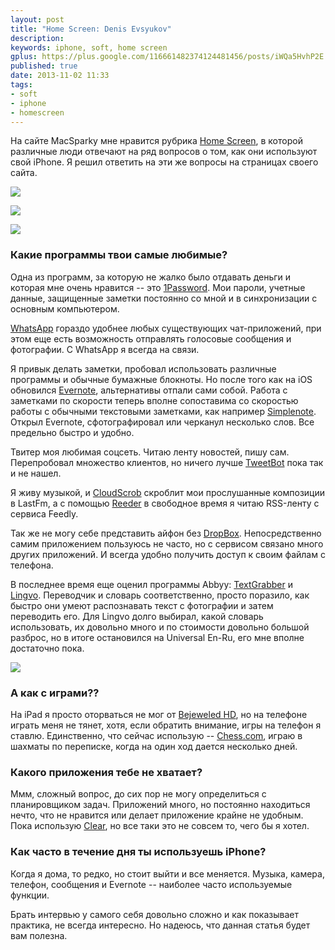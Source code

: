 ```yaml
---
layout: post
title: "Home Screen: Denis Evsyukov"
description: 
keywords: iphone, soft, home screen
gplus: https://plus.google.com/116661482374124481456/posts/iWQa5HvhP2E
published: true
date: 2013-11-02 11:33
tags:
- soft
- iphone
- homescreen
---
```


На сайте MacSparky мне нравится рубрика [Home Screen](http://macsparky.com/?tag=home+screens#show-archive), в которой различные люди отвечают на ряд вопросов о том, как они используют свой iPhone. Я решил ответить на эти же вопросы на страницах своего сайта.

<div class="aligncenter" style="width:532px;">
<a href="https://static.juev.org/2013/11/page1.jpg" title="Page one"><img src="https://static.juev.org/2013/11/page1-th.jpg" style="display:inline-block"></a>

<a href="https://static.juev.org/2013/11/page2.jpg" title="Page two"><img src="https://static.juev.org/2013/11/page2-th.jpg" style="display:inline-block"></a>

<a href="https://static.juev.org/2013/11/page3.jpg" title="Page tree"><img src="https://static.juev.org/2013/11/page3-th.jpg" style="display:inline-block"></a>
</div>

### Какие программы твои самые любимые?

Одна из программ, за которую не жалко было отдавать деньги и которая мне очень нравится -- это [1Password](https://agilebits.com/onepassword/ios "1Password"). Мои пароли, учетные данные, защищенные заметки  постоянно со мной и в синхронизации с основным компьютером.

[WhatsApp](http://www.whatsapp.com "WhatsApp") гораздо удобнее любых существующих чат-приложений, при этом еще есть возможность отправлять голосовые сообщения и фотографии. С WhatsApp я всегда на связи.

Я привык делать заметки, пробовал использовать различные программы и обычные бумажные блокноты. Но после того как на iOS обновился [Evernote](http://evernote.com), альтернативы отпали сами собой. Работа с заметками по скорости теперь вполне сопоставима со скоростью работы с обычными текстовыми заметками, как например [Simplenote](http://simplenote.com). Открыл Evernote, сфотографировал или черканул несколько слов. Все предельно быстро и удобно.

Твитер моя любимая соцсеть. Читаю ленту новостей, пишу сам. Перепробовал множество клиентов, но ничего лучше [TweetBot](http://tapbots.com/software/tweetbot/) пока так и не нашел.

Я живу музыкой, и [CloudScrob](http://cloudscrob.com) скроблит мои прослушанные композиции в LastFm, а с помощью [Reeder](http://reederapp.com/iphone/) в свободное время я читаю RSS-ленту с сервиса Feedly.

Так же не могу себе представить айфон без [DropBox](https://www.dropbox.com/iphoneapp "DropBox"). Непосредственно самим приложением пользуюсь не часто, но с сервисом связано много других приложений. И всегда удобно получить доступ к своим файлам с телефона.

В последнее время еще оценил программы Abbyy: [TextGrabber](https://itunes.apple.com/ru/app/textgrabber-+-translator/id438475005 "TextGrabber") и [Lingvo](https://itunes.apple.com/ru/app/lingvo-dictionaries-universal/id391989146?mt=8 "Lingvo"). Переводчик и словарь соответственно, просто поразило, как быстро они умеют распознавать текст с фотографии и затем переводить его. Для Lingvo долго выбирал, какой словарь использовать, их довольно много и по стоимости довольно большой разброс, но в итоге остановился на Universal En-Ru, его мне вполне достаточно пока.

<a href="https://static.juev.org/2013/11/page4.jpg" title="Page four"><img src="https://static.juev.org/2013/11/page4-th.jpg" class="aligncenter"></a>

### А как с играми??

На iPad я просто оторваться не мог от [Bejeweled HD](https://itunes.apple.com/ru/app/bejeweled-hd/id517260318?l=en&mt=8), но на телефоне играть меня не тянет, хотя, если обратить внимание, игры на телефон я ставлю. Единственно, что сейчас использую -- [Chess.com](http://www.chess.com/play/iphone), играю в шахматы по переписке, когда на один ход дается несколько дней.

### Какого приложения тебе не хватает?

Ммм, сложный вопрос, до сих пор не могу определиться с планировщиком задач. Приложений много, но постоянно находиться нечто, что не нравится или делает приложение крайне не удобным. Пока использую [Clear](http://www.realmacsoftware.com/clear "Clear"), но все таки это не совсем то, чего бы я хотел.

### Как часто в течение дня ты используешь iPhone?

Когда я дома, то редко, но стоит выйти и все меняется. Музыка, камера, телефон, сообщения и Evernote -- наиболее часто используемые функции.

Брать интервью у самого себя довольно сложно и как показывает практика, не всегда интересно. Но надеюсь, что данная статья будет вам полезна.
